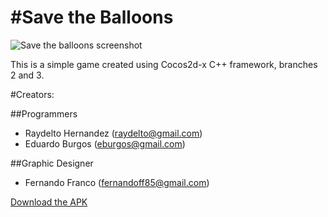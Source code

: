 #Save the Balloons
==============
![Save the balloons screenshot](http://raydelto.org/balloons.png)

This is a simple game created using Cocos2d-x C++ framework, branches 2 and 3.

#Creators:

##Programmers
- Raydelto Hernandez (raydelto@gmail.com)
- Eduardo Burgos (eburgos@gmail.com)

##Graphic Designer
- Fernando Franco   (fernandoff85@gmail.com)

[Download the APK](https://github.com/raydelto/balloons/releases/download/v0.1-alpha/balloons.apk "Download the Android build")
